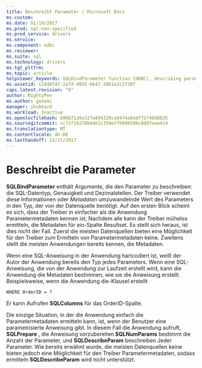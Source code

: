 ```yaml
---
title: Beschreibt Parameter | Microsoft Docs
ms.custom: 
ms.date: 01/19/2017
ms.prod: sql-non-specified
ms.prod_service: drivers
ms.service: 
ms.component: odbc
ms.reviewer: 
ms.suite: sql
ms.technology: drivers
ms.tgt_pltfrm: 
ms.topic: article
helpviewer_keywords: SQLBindParameter function [ODBC], describing parameters
ms.assetid: 118d0f47-2afd-4955-bb47-38b1e2c2f38f
caps.latest.revision: "5"
author: MightyPen
ms.author: genemi
manager: jhubbard
ms.workload: Inactive
ms.openlocfilehash: b90b71a5e327e894329ca8474e8edff5740d8826
ms.sourcegitcommit: cc71f1027884462c359effb898390c8d97eaa414
ms.translationtype: MT
ms.contentlocale: de-DE
ms.lasthandoff: 12/21/2017
---
```

# <a name="describing-parameters"></a>Beschreibt die Parameter
**SQLBindParameter** enthält Argumente, die den Parameter zu beschreiben: die SQL-Datentyp, Genauigkeit und Dezimalstellen. Der Treiber verwendet diese Informationen oder *Metadaten* umzuwandelnde Wert des Parameters in den Typ, der von der Datenquelle benötigt. Auf den ersten Blick scheint es sich, dass der Treiber in einfacher als die Anwendung Parametermetadaten kennen ist; Nachdem alle kann der Treiber mühelos ermitteln, die Metadaten für ein-Spalte Resultset. Es stellt sich heraus, ist dies nicht der Fall. Zuerst die meisten Datenquellen bieten eine Möglichkeit für den Treiber zum Ermitteln von Parametermetadaten keine. Zweitens stellt die meisten Anwendungen bereits kennen, die Metadaten.  
  
 Wenn eine SQL-Anweisung in der Anwendung hartcodiert ist, weiß der Autor der Anwendung bereits den Typ jedes Parameters. Wenn eine SQL-Anweisung, die von der Anwendung zur Laufzeit erstellt wird, kann die Anwendung die Metadaten bestimmen, wie sie die Anweisung erstellt. Beispielsweise, wenn die Anwendung die-Klausel erstellt  
  
```  
WHERE OrderID = ?  
```  
  
 Er kann Aufrufen **SQLColumns** für das OrderID-Spalte.  
  
 Die einzige Situation, in der die Anwendung einfach die Parametermetadaten ermitteln kann, ist, wenn der Benutzer eine parametrisierte Anweisung gibt. In diesem Fall die Anwendung aufruft, **SQLPrepare** , die Anweisung vorzubereiten **SQLNumParams** bestimmt die Anzahl der Parameter, und **SQLDescribeParam** beschreiben Jeder Parameter. Wie bereits erwähnt wurde, die meisten Datenquellen keine bieten jedoch eine Möglichkeit für den Treiber Parametermetadaten, sodass ermitteln **SQLDescribeParam** wird nicht unterstützt.
